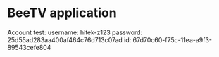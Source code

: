# BeeTV application

Account test:
username: hitek-z123
password: 25d55ad283aa400af464c76d713c07ad
id: 67d70c60-f75c-11ea-a9f3-89543cefe804
